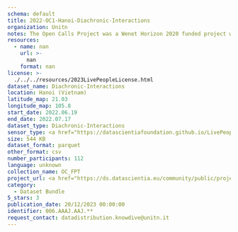 ```yaml
---
schema: default
title: 2022-OC1-Hanoi-Diachronic-Interactions
organization: Unitn
notes: The Open Calls Project was a Wenet Horizon 2020 funded project with the goal of developing a diversity-aware, machine-mediated paradigm for social interactions. It collected information on the eating/drinking activities of the students of FPT University in Vietnam. The project was carried out in June and July 2022. The project set out to sense the daily activity data of respondents through the mobile phone sensors, collect health data through daily food log surveys, collect alcohol-drinking activities coupled with the motives for drinking, and conduct semi-structured surveys to gather feedback on the project. Data collection was carried out in three big cities across Vietnam. The i-Log application was used to collect sensor data from participants with the language set to Vietnamese. The food-drink activities were collected with an i-Log survey filled in by the respondents three times a day.
resources:
  - name: nan
    url: >-
      nan
    format: nan
license: >-
  ./../../resources/2023LivePeopleLicense.html
dataset_name: Diachronic-Interactions
location: Hanoi (Vietnam)
latitude_map: 21.03
longitude_map: 105.8
start_date: 2022.06.19
end_date: 2022.07.17
dataset_type: Diachronic-Interactions
sensor_type: <a href="https://datascientiafoundation.github.io/LivePeople/datasets/2022-OC1-Hanoi-Contribution%20Answers/"> Timediaries answers </a>, <a href="https://datascientiafoundation.github.io/LivePeople/datasets/2022-OC1-Hanoi-Contribution%20Questions/"> Timediaries questions </a>
size: 544 KB
dataset_format: parquet
other_format: csv
number_participants: 112
language: unknown
collection_name: OC_FPT
project_url: <a href="https://ds.datascientia.eu/community/public/projects/3b975830-9ecc-4127-855b-f88b8b5fe2ca">https://ds.datascientia.eu/community/public/projects/3b975830-9ecc-4127-855b-f88b8b5fe2ca</a>
category:
  - Dataset Bundle
5_stars: 3
publication_date: 20/12/2023 00:00:00
identifier: 006.AAAJ.AAJ.**
request_contact: datadistribution.knowdive@unitn.it
---
```

